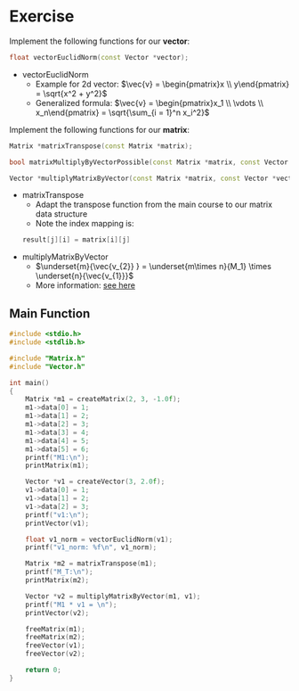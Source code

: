 # Exercise

Implement the following functions for our **vector**:

```cpp
float vectorEuclidNorm(const Vector *vector);
```

- vectorEuclidNorm
  - Example for 2d vector: $\vec{v} = \begin{pmatrix}x \\ y\end{pmatrix} = \sqrt{x^2 + y^2}$
  - Generalized formula: $\vec{v} = \begin{pmatrix}x_1 \\ \vdots \\ x_n\end{pmatrix} = \sqrt{\sum_{i = 1}^n x_i^2}$

Implement the following functions for our **matrix**:

```cpp
Matrix *matrixTranspose(const Matrix *matrix);

bool matrixMultiplyByVectorPossible(const Matrix *matrix, const Vector *vector);

Vector *multiplyMatrixByVector(const Matrix *matrix, const Vector *vector);
```

- matrixTranspose
  - Adapt the transpose function from the main course to our matrix data structure
  - Note the index mapping is:
  ```cpp
  result[j][i] = matrix[i][j]
  ```
- multiplyMatrixByVector
  - $\underset{m}{\vec{v_{2}} } =  \underset{m\times n}{M_1} \times 
\underset{n}{\vec{v_{1}}}$
  - More information: [see here](https://mathinsight.org/matrix_vector_multiplication)

## Main Function

```cpp
#include <stdio.h>
#include <stdlib.h>

#include "Matrix.h"
#include "Vector.h"

int main()
{
    Matrix *m1 = createMatrix(2, 3, -1.0f);
    m1->data[0] = 1;
    m1->data[1] = 2;
    m1->data[2] = 3;
    m1->data[3] = 4;
    m1->data[4] = 5;
    m1->data[5] = 6;
    printf("M1:\n");
    printMatrix(m1);

    Vector *v1 = createVector(3, 2.0f);
    v1->data[0] = 1;
    v1->data[1] = 2;
    v1->data[2] = 3;
    printf("v1:\n");
    printVector(v1);

    float v1_norm = vectorEuclidNorm(v1);
    printf("v1_norm: %f\n", v1_norm);

    Matrix *m2 = matrixTranspose(m1);
    printf("M_T:\n");
    printMatrix(m2);

    Vector *v2 = multiplyMatrixByVector(m1, v1);
    printf("M1 * v1 = \n");
    printVector(v2);

    freeMatrix(m1);
    freeMatrix(m2);
    freeVector(v1);
    freeVector(v2);

    return 0;
}
```
